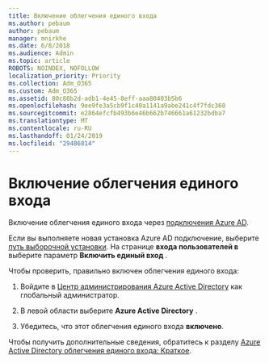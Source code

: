 ```yaml
---
title: Включение облегчения единого входа
ms.author: pebaum
author: pebaum
manager: mnirkhe
ms.date: 6/8/2018
ms.audience: Admin
ms.topic: article
ROBOTS: NOINDEX, NOFOLLOW
localization_priority: Priority
ms.collection: Adm_O365
ms.custom: Adm_O365
ms.assetid: 80c88b2d-adb1-4e45-8eff-aaa80403b5b6
ms.openlocfilehash: 9ee9fe3a5cb9f1c40a1141a9abe241c4f7fdc360
ms.sourcegitcommit: e2864efcfb493b6e46b662b746661a61232bdba7
ms.translationtype: MT
ms.contentlocale: ru-RU
ms.lasthandoff: 01/24/2019
ms.locfileid: "29486814"
---
```

# <a name="how-to-enable-seamless-sso"></a>Включение облегчения единого входа

Включение облегчения единого входа через [подключения Azure AD](https://docs.microsoft.com/en-us/azure/active-directory/connect/active-directory-aadconnect).
  
Если вы выполняете новая установка Azure AD подключение, выберите [путь выборочной установки](https://docs.microsoft.com/en-us/azure/active-directory/connect/active-directory-aadconnect-get-started-custom). На странице **входа пользователей в** выберите параметр **Включить единый вход** . 
  
Чтобы проверить, правильно включен облегчения единого входа:
  
1. Войдите в [Центр администрирования Azure Active Directory](https://aad.portal.azure.com) как глобальный администратор. 
    
2. В левой области выберите **Azure Active Directory** . 
    
3. Убедитесь, что этот облегчения единого входа **включено**.
    
Чтобы получить дополнительные сведения, обратитесь к разделу [Azure Active Directory облегчения единого входа: Краткое](https://docs.microsoft.com/en-us/azure/active-directory/connect/active-directory-aadconnect-sso-quick-start).
  

